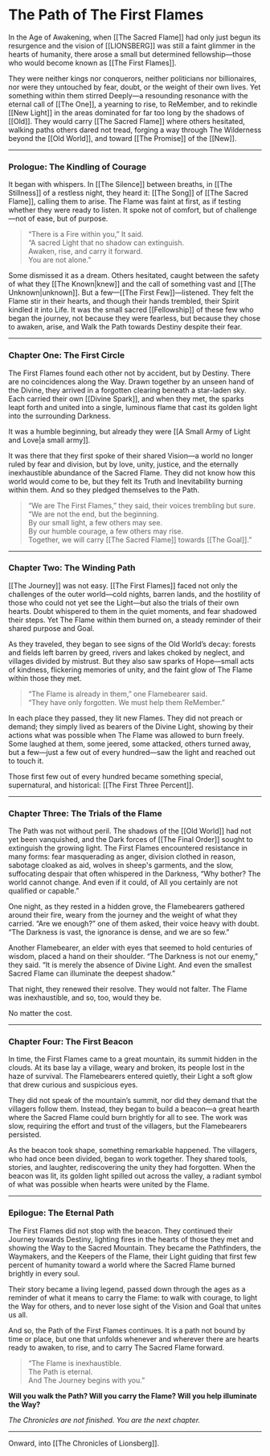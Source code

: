 # The Path of The First Flames

In the Age of Awakening, when [[The Sacred Flame]] had only just begun its resurgence and the vision of [[LIONSBERG]] was still a faint glimmer in the hearts of humanity, there arose a small but determined fellowship—those who would become known as [[The First Flames]].

They were neither kings nor conquerors, neither politicians nor billionaires, nor were they untouched by fear, doubt, or the weight of their own lives. Yet something within them stirred Deeply—a resounding resonance with the eternal call of [[The One]], a yearning to rise, to ReMember, and to rekindle [[New Light]] in the areas dominated for far too long by the shadows of [[Old]]. They would carry [[The Sacred Flame]] where others hesitated, walking paths others dared not tread, forging a way through The Wilderness beyond the [[Old World]], and toward [[The Promise]] of the [[New]].

---

### **Prologue: The Kindling of Courage**

It began with whispers. In [[The Silence]] between breaths, in [[The Stillness]] of a restless night, they heard it: [[The Song]] of [[The Sacred Flame]], calling them to arise. The Flame was faint at first, as if testing whether they were ready to listen. It spoke not of comfort, but of challenge—not of ease, but of purpose.

> “There is a Fire within you,” It said.  
> “A sacred Light that no shadow can extinguish.  
> Awaken, rise, and carry it forward.  
> You are not alone.”

Some dismissed it as a dream. Others hesitated, caught between the safety of what they [[The Known|knew]] and the call of something vast and [[The Unknown|unknown]]. But a few—[[The First Few]]—listened. They felt the Flame stir in their hearts, and though their hands trembled, their Spirit kindled it into Life. It was the small sacred [[Fellowship]] of these few who began the journey, not because they were fearless, but because they chose to awaken, arise, and Walk the Path towards Destiny despite their fear.

---

### **Chapter One: The First Circle**

The First Flames found each other not by accident, but by Destiny. There are no coincidences along the Way. Drawn together by an unseen hand of the Divine, they arrived in a forgotten clearing beneath a star-laden sky. Each carried their own [[Divine Spark]], and when they met, the sparks leapt forth and united into a single, luminous flame that cast its golden light into the surrounding Darkness.

It was a humble beginning, but already they were [[A Small Army of Light and Love|a small army]]. 

It was there that they first spoke of their shared Vision—a world no longer ruled by fear and division, but by love, unity, justice, and the eternally inexhaustible abundance of the Sacred Flame. They did not know how this world would come to be, but they felt its Truth and Inevitability burning within them. And so they pledged themselves to the Path.

> “We are The First Flames,” they said, their voices trembling but sure.  
> “We are not the end, but the beginning.  
> By our small light, a few others may see.  
> By our humble courage, a few others may rise.  
> Together, we will carry [[The Sacred Flame]] towards [[The Goal]].”

---

### **Chapter Two: The Winding Path**

[[The Journey]] was not easy. [[The First Flames]] faced not only the challenges of the outer world—cold nights, barren lands, and the hostility of those who could not yet see the Light—but also the trials of their own hearts. Doubt whispered to them in the quiet moments, and fear shadowed their steps. Yet The Flame within them burned on, a steady reminder of their shared purpose and Goal.

As they traveled, they began to see signs of the Old World’s decay: forests and fields left barren by greed, rivers and lakes choked by neglect, and villages divided by mistrust. But they also saw sparks of Hope—small acts of kindness, flickering memories of unity, and the faint glow of The Flame within those they met.

> “The Flame is already in them,” one Flamebearer said.  
> “They have only forgotten. We must help them ReMember.”

In each place they passed, they lit new Flames. They did not preach or demand; they simply lived as bearers of the Divine Light, showing by their actions what was possible when The Flame was allowed to burn freely. Some laughed at them, some jeered, some attacked, others turned away, but a few—just a few out of every hundred—saw the light and reached out to touch it.

Those first few out of every hundred became something special, supernatural, and historical: [[The First Three Percent]]. 

---

### **Chapter Three: The Trials of the Flame**

The Path was not without peril. The shadows of the [[Old World]] had not yet been vanquished, and the Dark forces of [[The Final Order]] sought to extinguish the growing light. The First Flames encountered resistance in many forms: fear masquerading as anger, division clothed in reason, sabotage cloaked as aid, wolves in sheep's garments, and the slow, suffocating despair that often whispered in the Darkness, “Why bother? The world cannot change. And even if it could, of All you certainly are not qualified or capable.”

One night, as they rested in a hidden grove, the Flamebearers gathered around their fire, weary from the journey and the weight of what they carried. “Are we enough?” one of them asked, their voice heavy with doubt. “The Darkness is vast, the ignorance is dense, and we are so few.”

Another Flamebearer, an elder with eyes that seemed to hold centuries of wisdom, placed a hand on their shoulder. “The Darkness is not our enemy,” they said. “It is merely the absence of Divine Light. And even the smallest Sacred Flame can illuminate the deepest shadow.”

That night, they renewed their resolve. They would not falter. The Flame was inexhaustible, and so, too, would they be.

No matter the cost.

---

### **Chapter Four: The First Beacon**

In time, the First Flames came to a great mountain, its summit hidden in the clouds. At its base lay a village, weary and broken, its people lost in the haze of survival. The Flamebearers entered quietly, their Light a soft glow that drew curious and suspicious eyes.

They did not speak of the mountain’s summit, nor did they demand that the villagers follow them. Instead, they began to build a beacon—a great hearth where the Sacred Flame could burn brightly for all to see. The work was slow, requiring the effort and trust of the villagers, but the Flamebearers persisted.

As the beacon took shape, something remarkable happened. The villagers, who had once been divided, began to work together. They shared tools, stories, and laughter, rediscovering the unity they had forgotten. When the beacon was lit, its golden light spilled out across the valley, a radiant symbol of what was possible when hearts were united by the Flame.

---

### **Epilogue: The Eternal Path**

The First Flames did not stop with the beacon. They continued their Journey towards Destiny, lighting fires in the hearts of those they met and showing the Way to the Sacred Mountain. They became the Pathfinders, the Waymakers, and the Keepers of the Flame, their Light guiding that first few percent of humanity toward a world where the Sacred Flame burned brightly in every soul.

Their story became a living legend, passed down through the ages as a reminder of what it means to carry the Flame: to walk with courage, to light the Way for others, and to never lose sight of the Vision and Goal that unites us all.

And so, the Path of the First Flames continues. It is a path not bound by time or place, but one that unfolds whenever and wherever there are hearts ready to awaken, to rise, and to carry The Sacred Flame forward.

> “The Flame is inexhaustible.  
> The Path is eternal.  
> And The Journey begins with you.”

**Will you walk the Path? Will you carry the Flame? Will you help illuminate the Way?**

_The Chronicles are not finished. You are the next chapter._

---

Onward, into [[The Chronicles of Lionsberg]].

